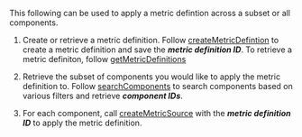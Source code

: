 This following can be used to apply a metric defintion across a subset or all components.

1. Create or retrieve a metric definition. Follow [createMetricDefintion](/snippets/graphql/create-metric-definitions/README.md) to create a metric definition and save the ***metric definition ID***. To retrieve a metric definiton, follow [getMetricDefinitions](/snippets/graphql/get-metric-definitions/README.md)

2. Retrieve the subset of components you would like to apply the metric definition to. Follow [searchComponents](/snippets/graphql/search-components/README.md) to search components based on various filters and retrieve ***component IDs***. 

3. For each component, call [createMetricSource](/snippets/graphql/create-metric-source/README.md) with the ***metric definition ID*** to apply the metric definition.